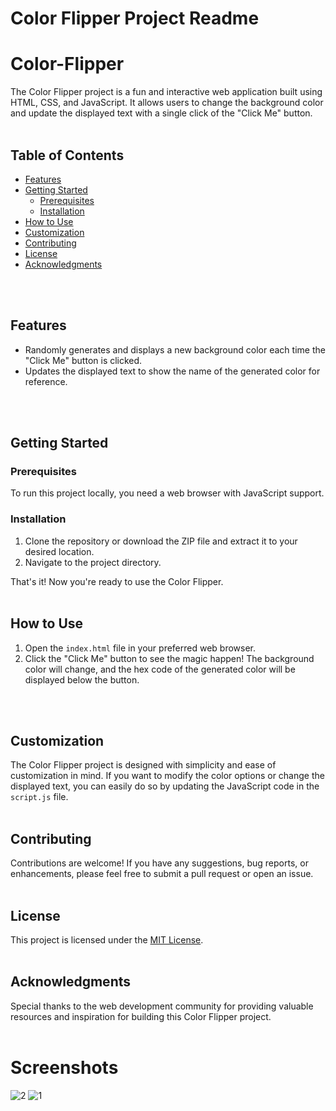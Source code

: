 # Color Flipper Project Readme

# Color-Flipper

The Color Flipper project is a fun and interactive web application built using HTML, CSS, and JavaScript. It allows users to change the background color and update the displayed text with a single click of the "Click Me" button.
<br>
<br>

## Table of Contents
- [Features](#features)
- [Getting Started](#getting-started)
  - [Prerequisites](#prerequisites)
  - [Installation](#installation)
- [How to Use](#how-to-use)
- [Customization](#customization)
- [Contributing](#contributing)
- [License](#license)
- [Acknowledgments](#acknowledgments)
<br>
<br>

## Features
- Randomly generates and displays a new background color each time the "Click Me" button is clicked.
- Updates the displayed text to show the name of the generated color for reference.
<br>
<br>

## Getting Started

### Prerequisites
To run this project locally, you need a web browser with JavaScript support.

### Installation
1. Clone the repository or download the ZIP file and extract it to your desired location.
2. Navigate to the project directory.

That's it! Now you're ready to use the Color Flipper.
<br>
<br>

## How to Use
1. Open the `index.html` file in your preferred web browser.
2. Click the "Click Me" button to see the magic happen! The background color will change, and the hex code of the generated color will be displayed below the button.
<br>
<br>

## Customization
The Color Flipper project is designed with simplicity and ease of customization in mind. If you want to modify the color options or change the displayed text, you can easily do so by updating the JavaScript code in the `script.js` file.
<br>
<br>

## Contributing
Contributions are welcome! If you have any suggestions, bug reports, or enhancements, please feel free to submit a pull request or open an issue.
<br>
<br>

## License
This project is licensed under the [MIT License](LICENSE).
<br>
<br>

## Acknowledgments
Special thanks to the web development community for providing valuable resources and inspiration for building this Color Flipper project.
<br>
<br>

# Screenshots
![2](https://github.com/iamabir04/Color-Flipper/assets/108453813/799bcb34-dd98-41c7-82cc-61aa95b04c12)
![1](https://github.com/iamabir04/Color-Flipper/assets/108453813/1c72af66-2058-41ab-b69c-9f72ab124434)

